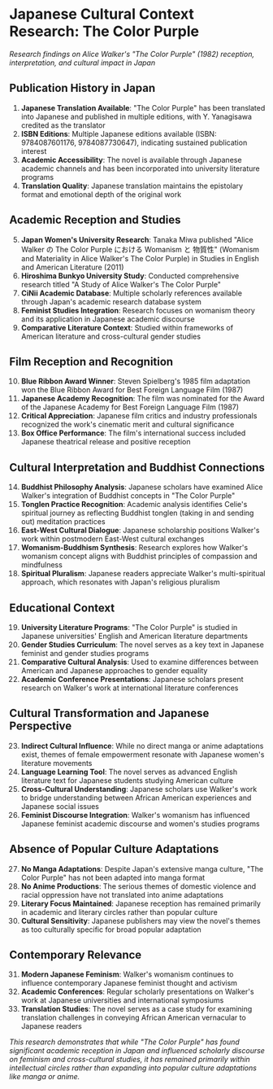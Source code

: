 # Japanese Cultural Context Research: The Color Purple

*Research findings on Alice Walker's "The Color Purple" (1982) reception, interpretation, and cultural impact in Japan*

## Publication History in Japan

1. **Japanese Translation Available**: "The Color Purple" has been translated into Japanese and published in multiple editions, with Y. Yanagisawa credited as the translator
2. **ISBN Editions**: Multiple Japanese editions available (ISBN: 9784087601176, 9784087730647), indicating sustained publication interest
3. **Academic Accessibility**: The novel is available through Japanese academic channels and has been incorporated into university literature programs
4. **Translation Quality**: Japanese translation maintains the epistolary format and emotional depth of the original work

## Academic Reception and Studies

5. **Japan Women's University Research**: Tanaka Miwa published "Alice Walker の The Color Purple における Womanism と 物質性" (Womanism and Materiality in Alice Walker's The Color Purple) in Studies in English and American Literature (2011)
6. **Hiroshima Bunkyo University Study**: Conducted comprehensive research titled "A Study of Alice Walker's The Color Purple"
7. **CiNii Academic Database**: Multiple scholarly references available through Japan's academic research database system
8. **Feminist Studies Integration**: Research focuses on womanism theory and its application in Japanese academic discourse
9. **Comparative Literature Context**: Studied within frameworks of American literature and cross-cultural gender studies

## Film Reception and Recognition

10. **Blue Ribbon Award Winner**: Steven Spielberg's 1985 film adaptation won the Blue Ribbon Award for Best Foreign Language Film (1987)
11. **Japanese Academy Recognition**: The film was nominated for the Award of the Japanese Academy for Best Foreign Language Film (1987)
12. **Critical Appreciation**: Japanese film critics and industry professionals recognized the work's cinematic merit and cultural significance
13. **Box Office Performance**: The film's international success included Japanese theatrical release and positive reception

## Cultural Interpretation and Buddhist Connections

14. **Buddhist Philosophy Analysis**: Japanese scholars have examined Alice Walker's integration of Buddhist concepts in "The Color Purple"
15. **Tonglen Practice Recognition**: Academic analysis identifies Celie's spiritual journey as reflecting Buddhist tonglen (taking in and sending out) meditation practices
16. **East-West Cultural Dialogue**: Japanese scholarship positions Walker's work within postmodern East-West cultural exchanges
17. **Womanism-Buddhism Synthesis**: Research explores how Walker's womanism concept aligns with Buddhist principles of compassion and mindfulness
18. **Spiritual Pluralism**: Japanese readers appreciate Walker's multi-spiritual approach, which resonates with Japan's religious pluralism

## Educational Context

19. **University Literature Programs**: "The Color Purple" is studied in Japanese universities' English and American literature departments
20. **Gender Studies Curriculum**: The novel serves as a key text in Japanese feminist and gender studies programs
21. **Comparative Cultural Analysis**: Used to examine differences between American and Japanese approaches to gender equality
22. **Academic Conference Presentations**: Japanese scholars present research on Walker's work at international literature conferences

## Cultural Transformation and Japanese Perspective

23. **Indirect Cultural Influence**: While no direct manga or anime adaptations exist, themes of female empowerment resonate with Japanese women's literature movements
24. **Language Learning Tool**: The novel serves as advanced English literature text for Japanese students studying American culture
25. **Cross-Cultural Understanding**: Japanese scholars use Walker's work to bridge understanding between African American experiences and Japanese social issues
26. **Feminist Discourse Integration**: Walker's womanism has influenced Japanese feminist academic discourse and women's studies programs

## Absence of Popular Culture Adaptations

27. **No Manga Adaptations**: Despite Japan's extensive manga culture, "The Color Purple" has not been adapted into manga format
28. **No Anime Productions**: The serious themes of domestic violence and racial oppression have not translated into anime adaptations
29. **Literary Focus Maintained**: Japanese reception has remained primarily in academic and literary circles rather than popular culture
30. **Cultural Sensitivity**: Japanese publishers may view the novel's themes as too culturally specific for broad popular adaptation

## Contemporary Relevance

31. **Modern Japanese Feminism**: Walker's womanism continues to influence contemporary Japanese feminist thought and activism
32. **Academic Conferences**: Regular scholarly presentations on Walker's work at Japanese universities and international symposiums
33. **Translation Studies**: The novel serves as a case study for examining translation challenges in conveying African American vernacular to Japanese readers

*This research demonstrates that while "The Color Purple" has found significant academic reception in Japan and influenced scholarly discourse on feminism and cross-cultural studies, it has remained primarily within intellectual circles rather than expanding into popular culture adaptations like manga or anime.*
